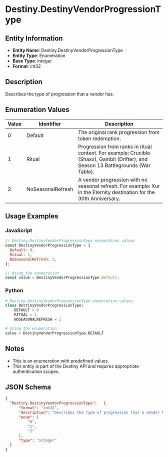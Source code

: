 # Destiny.DestinyVendorProgressionType

## Entity Information
- **Entity Name**: Destiny.DestinyVendorProgressionType
- **Entity Type**: Enumeration
- **Base Type**: integer
- **Format**: int32

## Description
Describes the type of progression that a vendor has.

## Enumeration Values

| Value | Identifier | Description |
|-------|------------|-------------|
| 0 | Default | The original rank progression from token redemption. |
| 1 | Ritual | Progression from ranks in ritual content. For example: Crucible (Shaxx), Gambit (Drifter), and Season 13 Battlegrounds (War Table). |
| 2 | NoSeasonalRefresh | A vendor progression with no seasonal refresh. For example: Xur in the Eternity destination for the 30th Anniversary. |

## Usage Examples

### JavaScript
```javascript
// Destiny.DestinyVendorProgressionType enumeration values
const DestinyVendorProgressionType = {
  Default: 0,
  Ritual: 1,
  NoSeasonalRefresh: 2,
};

// Using the enumeration
const value = DestinyVendorProgressionType.Default;
```

### Python
```python
# Destiny.DestinyVendorProgressionType enumeration values
class DestinyVendorProgressionType:
    DEFAULT = 0
    RITUAL = 1
    NOSEASONALREFRESH = 2

# Using the enumeration
value = DestinyVendorProgressionType.DEFAULT
```

## Notes
- This is an enumeration with predefined values.
- This entity is part of the Destiny API and requires appropriate authentication scopes.

## JSON Schema
```json
{
  "Destiny.DestinyVendorProgressionType":   {
      "format": "int32",
      "description": "Describes the type of progression that a vendor has.",
      "enum": [
          "0",
          "1",
          "2"
      ],
      "type": "integer"
  }
}
```
